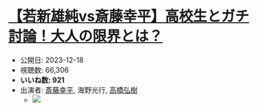 # [【若新雄純vs斎藤幸平】高校生とガチ討論！大人の限界とは？](https://www.youtube.com/watch?v=99MUg8IzLW0)
-   公開日: 2023-12-18
-   視聴数: 66,306
-   **いいね数: 921**
-   出演者: [斎藤幸平](/rehacq_fan/people/斎藤幸平 "wikilink"), 海野光行, [高橋弘樹](/rehacq_fan/people/高橋弘樹 "wikilink")
    - [![](https://img.youtube.com/vi/99MUg8IzLW0/hqdefault.jpg)](https://www.youtube.com/watch?v=99MUg8IzLW0)
